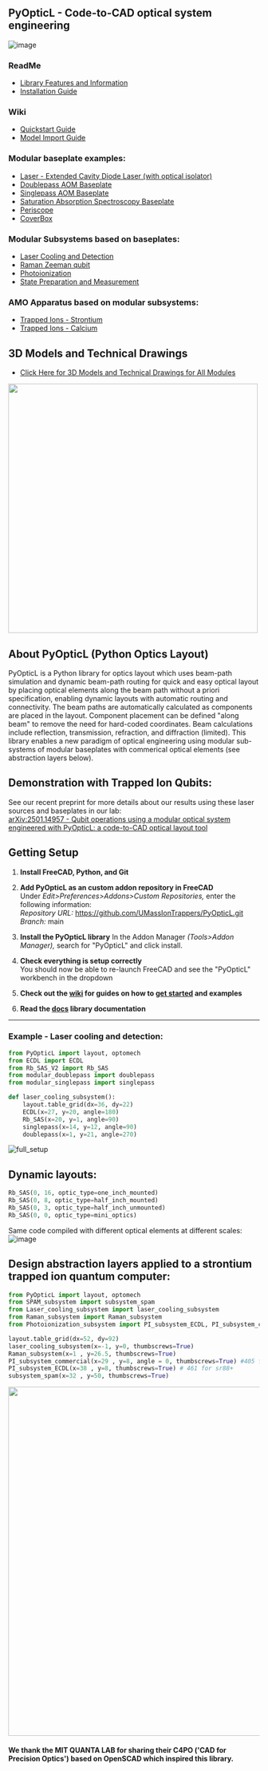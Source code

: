 ## PyOpticL - Code-to-CAD optical system engineering

![image](https://github.com/user-attachments/assets/39065a36-9f22-4f2a-a70f-08684ac68f45)



<!-- Trapped Ion quantum computer at UMass Amherst engineered with PyOpticL: -->
<!-- <img src="https://github.com/user-attachments/assets/1dbe2986-20e2-4f4e-9b4c-00dd31a4b656" width=50%> -->

### ReadMe
* [Library Features and Information](https://github.com/UMassIonTrappers/PyOpticL#about-pyopticl-python-optics-layout)
* [Installation Guide](https://github.com/UMassIonTrappers/PyOpticL#getting-setup)

### Wiki
* [Quickstart Guide](https://github.com/UMassIonTrappers/PyOpticL/wiki#quickstart-guide)
* [Model Import Guide](https://github.com/UMassIonTrappers/PyOpticL/wiki#model-import-guide)
  
### Modular baseplate examples:
* [Laser - Extended Cavity Diode Laser (with optical isolator)](https://github.com/UMassIonTrappers/PyOpticL/wiki/Module-‐-ECDL-with-Isolation-Baseplate)
* [Doublepass AOM Baseplate](https://github.com/UMassIonTrappers/PyOpticL/wiki/Module-‐-Doublepass-Baseplate)
* [Singlepass AOM Baseplate](https://github.com/UMassIonTrappers/PyOpticL/wiki/Module-‐-Singlepass-Baseplate)
* [Saturation Absorption Spectroscopy Baseplate](https://github.com/UMassIonTrappers/PyOpticL/wiki/Module-‐-Saturation-Absoption-Spectroscopy-Baseplate)
* [Periscope](https://github.com/UMassIonTrappers/PyOpticL/wiki/Module-‐-Periscope)
* [CoverBox](https://github.com/UMassIonTrappers/PyOpticL/wiki/CoverBox)

### Modular Subsystems based on baseplates:
* [Laser Cooling and Detection](https://github.com/UMassIonTrappers/PyOpticL/wiki/Subsystem-‐-Laser-Cooling-and-Detection)
* [Raman Zeeman qubit](https://github.com/UMassIonTrappers/PyOpticL/wiki/Subsystem-%E2%80%90-Raman)
* [Photoionization](https://github.com/UMassIonTrappers/PyOpticL/wiki/Subsystem-%E2%80%90-Photoionization-Laser)
* [State Preparation and Measurement](https://github.com/UMassIonTrappers/PyOpticL/wiki/Subsystem-%E2%80%90-SPAM)

### AMO Apparatus based on modular subsystems:
* [Trapped Ions - Strontium](https://github.com/UMassIonTrappers/PyOpticL/wiki/Apparatus-%E2%80%90-Trapped-Ions-%E2%80%90-Strontium)
* [Trapped Ions - Calcium](https://github.com/UMassIonTrappers/PyOpticL/wiki/Apparatus-%E2%80%90-Trapped-Ions-%E2%80%90-Calcium)

## 3D Models and Technical Drawings
* [Click Here for 3D Models and Technical Drawings for All Modules](https://github.com/UMassIonTrappers/PyOpticL/tree/main/Design/Module/3DModel)

<img src="https://github.com/user-attachments/assets/b24b1d63-7b17-4de1-95dd-dcf176b8d9d6" width=500>

## About PyOpticL (Python Optics Layout)
PyOpticL is a Python library for optics layout which uses beam-path simulation and dynamic beam-path routing for quick and easy optical layout by placing optical elements along the beam path without a priori specification, enabling dynamic layouts with automatic routing and connectivity.
The beam paths are automatically calculated as components are placed in the layout. Component placement can be defined "along beam" to remove the need for hard-coded coordinates. Beam calculations include reflection, transmission, refraction, and diffraction (limited). This library enables a new paradigm of optical engineering using modular sub-systems of modular baseplates with commerical optical elements (see abstraction layers below).

## Demonstration with Trapped Ion Qubits:
See our recent preprint for more details about our results using these laser sources and baseplates in our lab: </br>
<a href="https://arxiv.org/abs/2501.14957"> arXiv:2501.14957 - Qubit operations using a modular optical system engineered with PyOpticL: a code-to-CAD optical layout tool</a>


## Getting Setup

1. **Install FreeCAD, Python, and Git**

2. **Add PyOpticL as an custom addon repository in FreeCAD**  
	Under _Edit>Preferences>Addons>Custom Repositories,_ enter the following information: \
    _Repository URL:_ https://github.com/UMassIonTrappers/PyOpticL.git \
    _Branch:_ main

3. **Install the PyOpticL library**
    In the Addon Manager _(Tools>Addon Manager),_ search for "PyOpticL" and click install.
		
4. **Check everything is setup correctly**  
   You should now be able to re-launch FreeCAD and see the "PyOpticL" workbench in the dropdown
   <!-- <img width="250" alt="Screenshot 2023-10-27 225345" src="https://github.com/user-attachments/assets/7a43cac3-7d3b-4a3b-8e5f-189f39729251"> -->

5. **Check out the [wiki](https://github.com/UMassIonTrappers/PyOpticL/wiki) for guides on how to [get started](https://github.com/UMassIonTrappers/PyOpticL/wiki#quickstart-guide) and examples**

6. **Read the [docs](https://github.com/UMassIonTrappers/PyOpticL/tree/main/docs) library documentation**


___


### Example - Laser cooling and detection:

```python
from PyOpticL import layout, optomech
from ECDL import ECDL
from Rb_SAS_V2 import Rb_SAS
from modular_doublepass import doublepass
from modular_singlepass import singlepass

def laser_cooling_subsystem():
    layout.table_grid(dx=36, dy=22)
    ECDL(x=27, y=20, angle=180)
    Rb_SAS(x=20, y=1, angle=90)
    singlepass(x=14, y=12, angle=90)
    doublepass(x=1, y=21, angle=270)
```

![full_setup](https://github.com/user-attachments/assets/98261868-0474-4b8d-a73f-8785c20799b5)

 
## Dynamic layouts:

```python
Rb_SAS(0, 16, optic_type=one_inch_mounted)
Rb_SAS(0, 8, optic_type=half_inch_mounted)
Rb_SAS(0, 3, optic_type=half_inch_unmounted)
Rb_SAS(0, 0, optic_type=mini_optics)
```

Same code compiled with different optical elements at different scales:
![image](https://github.com/user-attachments/assets/5340ac9b-0a6f-4758-803f-e5a5f15b18a3)


## Design abstraction layers applied to a strontium trapped ion quantum computer:

```python
from PyOpticL import layout, optomech
from SPAM_subsystem import subsystem_spam
from Laser_cooling_subsystem import laser_cooling_subsystem
from Raman_subsystem import Raman_subsystem
from Photoionization_subsystem import PI_subsystem_ECDL, PI_subsystem_commercial

layout.table_grid(dx=52, dy=92)
laser_cooling_subsystem(x=-1, y=0, thumbscrews=True)
Raman_subsystem(x=1 , y=26.5, thumbscrews=True)
PI_subsystem_commercial(x=29 , y=8, angle = 0, thumbscrews=True) #405 for sr88+ 
PI_subsystem_ECDL(x=38 , y=8, thumbscrews=True) # 461 for sr88+
subsystem_spam(x=32 , y=50, thumbscrews=True)
```

<img src="https://github.com/user-attachments/assets/75341182-ff6c-4106-bd7c-8fa9ee56bba2" width=700>


<!--
### Modular Doublepass Baseplate (f50 & f100 design)
<p align="center">
  <img src="https://github.com/user-attachments/assets/5d332f5a-defc-4eb4-8ca6-a720dad9cfe6" alt="doublepass_f50_f100" width="55%" />
</p>


### Simple ECDL (all off-the-shelf components)
![image](https://github.com/user-attachments/assets/41fba0be-d6c5-48b3-9fd5-c1e4fdddcd74)
-->

#### We thank the MIT QUANTA LAB for sharing their C4PO ('CAD for Precision Optics') based on OpenSCAD which inspired this library.
